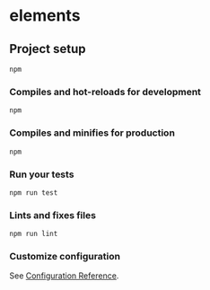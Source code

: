 # elements

## Project setup
```
npm 
```

### Compiles and hot-reloads for development
```
npm  
```

### Compiles and minifies for production
```
npm  
```

### Run your tests
```
npm run test
```

### Lints and fixes files
```
npm run lint
```

### Customize configuration
See [Configuration Reference](https://cli.vuejs.org/config/).
